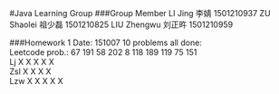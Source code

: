 #Java Learning Group
###Group Member
LI Jing 李婧 1501210937
	ZU Shaolei 祖少磊 1501210825
	LIU Zhengwu 刘正旿 1501210959
	
###Homework 1  Date: 151007
10 problems all done:</br>
Leetcode prob.: 67  191 58  202 8   118 189 119 75  151</br>
Lj               X       X       X   X       X  </br>
Zsl                  X   X   X                   X</br>
Lzw                  X       X       X   X           X  </br>